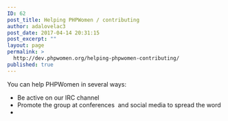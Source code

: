 ```yaml
---
ID: 62
post_title: Helping PHPWomen / contributing
author: adalovelac3
post_date: 2017-04-14 20:31:15
post_excerpt: ""
layout: page
permalink: >
  http://dev.phpwomen.org/helping-phpwomen-contributing/
published: true
---
```

You can help PHPWomen in several ways:
<ul>
	<li>Be active on our IRC channel</li>
	<li>Promote the group at conferences  and social media to spread the word</li>
	<li></li>
</ul>